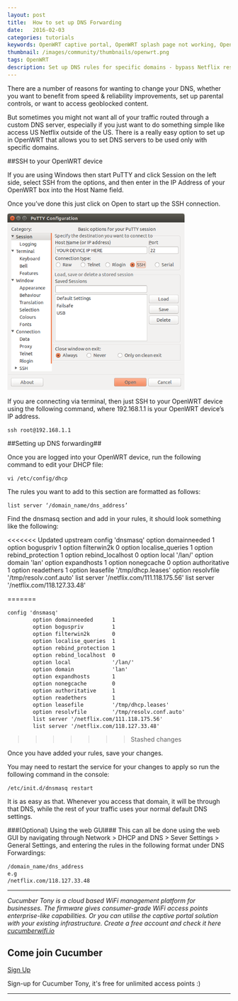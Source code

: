 ```yaml
---
layout: post
title:  How to set up DNS Forwarding
date:   2016-02-03
categories: tutorials
keywords: OpenWRT captive portal, OpenWRT splash page not working, OpenWRT splash page template, OpenWRT splash page free, OpenWRT splash page html, OpenWRT splash page hosting, OpenMesh captive portal, OpenMesh splash page not working, OpenMesh splash page template, OpenMesh splash page free, OpenMesh splash page html, OpenMesh splash page hosting, DD-WRT
thumbnail: /images/community/thumbnails/openwrt.png
tags: OpenWRT
description: Set up DNS rules for specific domains - bypass Netflix restrictions!
---
```


There are a number of reasons for wanting to change your DNS, whether you want to benefit from speed & reliability improvements, set up parental controls, or want to access geoblocked content.

But sometimes you might not want all of your traffic routed through a custom DNS server, especially if you just want to do something simple like access US Netflix outside of the US. There is a really easy option to set up in OpenWRT that allows you to set DNS servers to be used only with specific domains.

##SSH to your OpenWRT device

If you are using Windows then start PuTTY and click Session on the left side, select SSH from the options, and then enter in the IP Address of your OpenWRT box into the Host Name field. 

Once you’ve done this just click on Open to start up the SSH connection.

<div class="text-center">
  <img src="/images/community/tutorials/openwrt/puttyconfig.png" width="400px">
</div>

If you are connecting via terminal, then just SSH to your OpenWRT device using the following command, where 192.168.1.1 is your OpenWRT device’s IP address.

```
ssh root@192.168.1.1
```

##Setting up DNS forwarding##

Once you are logged into your OpenWRT device, run the following command to edit your DHCP file:

```
vi /etc/config/dhcp
```

The rules you want to add to this section are formatted as follows:

```
list server ‘/domain_name/dns_address’
```

Find the dnsmasq section and add in your rules, it should look something like the following:

<<<<<<< Updated upstream
    config 'dnsmasq'
            option domainneeded	 1
            option boguspriv	 1
            option filterwin2k	 0
            option localise_queries  1
            option rebind_protection 1
            option rebind_localhost  0
            option local        	 '/lan/'
            option domain	         'lan'
            option expandhosts	 1
            option nonegcache	 0
            option authoritative	 1
            option readethers        1
            option leasefile	 '/tmp/dhcp.leases'
            option resolvfile	 '/tmp/resolv.conf.auto'
            list server              '/netflix.com/111.118.175.56'
            list server              '/netflix.com/118.127.33.48'

=======
```
config 'dnsmasq'
        option domainneeded      1
        option boguspriv         1
        option filterwin2k       0
        option localise_queries  1
        option rebind_protection 1
        option rebind_localhost  0
        option local             '/lan/'
        option domain            'lan'
        option expandhosts       1
        option nonegcache        0
        option authoritative     1
        option readethers        1
        option leasefile         '/tmp/dhcp.leases'
        option resolvfile        '/tmp/resolv.conf.auto'
        list server '/netflix.com/111.118.175.56'
        list server '/netflix.com/118.127.33.48'
```
>>>>>>> Stashed changes

Once you have added your rules, save your changes.

You may need to restart the service for your changes to apply so run the following command in the console:

```
/etc/init.d/dnsmasq restart
```

It is as easy as that. Whenever you access that domain, it will be through that DNS, while the rest of your traffic uses your normal default DNS settings.

###(Optional) Using the web GUI###
This can all be done using the web GUI by navigating through Network > DHCP and DNS > Sever Settings > General Settings, and entering the rules in the following format under DNS Forwardings:

    /domain_name/dns_address
    e.g
    /netflix.com/118.127.33.48

<hr>

*Cucumber Tony is a cloud based WiFi management platform for businesses. The firmware gives consumer-grade WiFi access points enterprise-like capabilities. Or you can utilise the captive portal solution with your existing infrastructure. Create a free account and check it here <a href="https://cucumberwifi.io">cucumberwifi.io</a>*


<div class="text-center">

<h2>Come join Cucumber</h2>

<a href="https://my.ctapp.io/#/create" class="button success dst">Sign Up</a><br>

<p>Sign-up for Cucumber Tony, it's free for unlimited access points :)</p>

<hr>

</div>
